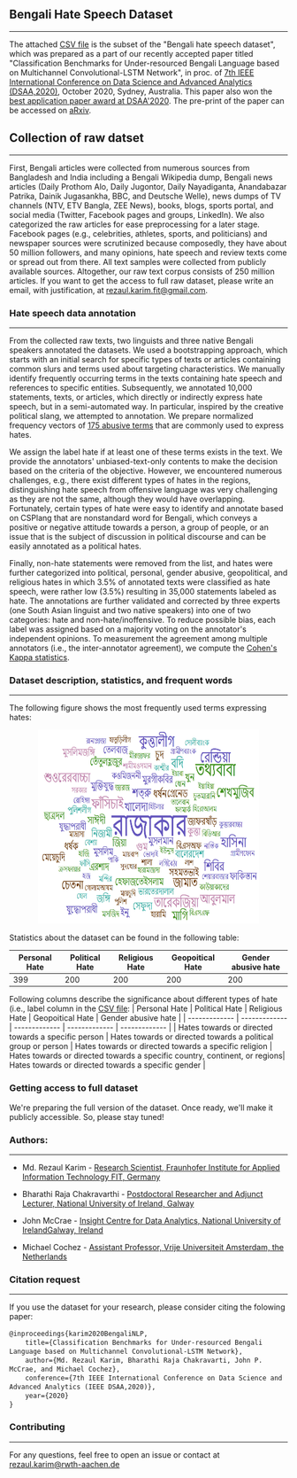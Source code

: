 ## Bengali Hate Speech Dataset
-------------
The attached [CSV file](https://github.com/rezacsedu/Bengali-Hate-Speech-Dataset/blob/main/Bengali_%20Hate_Speech_Dataset_Subset.csv) is the subset of the "Bengali hate speech dataset", which was prepared as a part of our recently accepted paper titled "Classification Benchmarks for Under-resourced Bengali Language based on Multichannel Convolutional-LSTM Network", in proc. of [7th IEEE International Conference on Data Science and Advanced Analytics (DSAA,2020)](http://dsaa2020.dsaa.co/), October 2020, Sydney, Australia. This paper also won the [best application paper award at DSAA'2020](https://twitter.com/IEEEDSAA/status/1317599586341462016). The pre-print of the paper can be accessed on [aRxiv](https://arxiv.org/pdf/2004.07807.pdf). 

## Collection of raw datset
-------------
First, Bengali articles were collected from numerous sources from Bangladesh and India including a Bengali Wikipedia dump, Bengali news articles (Daily Prothom Alo, Daily Jugontor, Daily Nayadiganta, Anandabazar Patrika, Dainik Jugasankha, BBC, and Deutsche Welle), news dumps of TV channels (NTV, ETV Bangla, ZEE News), books, blogs, sports portal, and social media (Twitter, Facebook pages and groups, LinkedIn). We also categorized the raw articles for ease preprocessing for a later stage. Facebook pages (e.g., celebrities, athletes, sports, and politicians) and newspaper sources were scrutinized because composedly, they have about 50 million followers, and many opinions, hate speech and review texts come or spread out from there. All text samples were collected from publicly available sources. Altogether, our raw text corpus consists of 250 million articles. If you want to get the access to full raw dataset, please write an email, with justification, at rezaul.karim.fit@gmail.com.  

### Hate speech data annotation
-------------
From the collected raw texts, two linguists and three native Bengali speakers annotated the datasets. We used a bootstrapping approach, which starts with an initial search for specific types of texts or articles containing common slurs and terms used about targeting characteristics. We manually identify frequently occurring terms in the texts containing hate speech and references to specific entities. Subsequently, we annotated 10,000 statements, texts, or articles, which directly or indirectly express hate speech, but in a semi-automated way. In particular, inspired by the creative political slang, we attempted to annotation. We prepare normalized frequency vectors of [175 abusive terms](https://github.com/rezacsedu/Bengali-Hate-Speech-Dataset/blob/main/bengali_slung_abusive.txt) that are commonly used to express hates. 

We assign the label hate if at least one of these terms exists in the text. We provide the annotators' unbiased-text-only contents to make the decision based on the criteria of the objective. However, we encountered numerous challenges, e.g., there exist different types of hates in the regions, distinguishing hate speech from offensive language was very challenging as they are not the same, although they would have overlapping. Fortunately, certain types of hate were easy to identify and annotate based on CSPlang that are nonstandard word for Bengali, which conveys a positive or negative attitude towards a person, a group of people, or an issue that is the subject of discussion in political discourse and can be easily annotated as a political hates.

Finally, non-hate statements were removed from the list, and hates were further categorized into political, personal, gender abusive, geopolitical, and religious hates in which 3.5% of annotated texts were classified as hate speech, were rather low (3.5%) resulting in 35,000 statements labeled as hate. The annotations are further validated and corrected by three experts (one South Asian linguist and two native speakers) into one of two categories: hate and non-hate/inoffensive. To reduce possible bias, each label was assigned based on a majority voting on the annotator's independent opinions. To measurement the agreement among multiple annotators (i.e., the inter-annotator agreement), we compute the [Cohen's Kappa statistics](https://en.wikipedia.org/wiki/Cohen%27s_kappa).

### Dataset description, statistics, and frequent words
-------------
The following figure shows the most frequently used terms expressing hates: 

<p align="center"><img src="word_cloud_hate.png?" width="400" height="350"></p>

Statistics about the dataset can be found in the following table: 

| Personal Hate | Political Hate | Religious Hate | Geopoitical Hate | Gender abusive hate |
| ------------- | ------------- | ------------- | ------------- | -------------|
| 399           | 200           | 200           | 200           | 200          |

Following columns describe the significance about different types of hate (i.e., label column in the [CSV file](https://github.com/rezacsedu/Bengali-Hate-Speech-Dataset/blob/main/Bengali_%20Hate_Speech_Dataset_Subset.csv):
| Personal Hate | Political Hate |  Religious Hate | Geopoitical Hate | Gender abusive hate |
| ------------- | -------------  | -------------   | -------------    | -------------       | 
| Hates towards or directed towards a specific person | Hates towards or directed towards a political group or person | Hates towards or directed towards a specific religion | Hates towards or directed towards a specific country, continent, or regions| Hates towards or directed towards a specific gender | 

### Getting access to full dataset
We're preparing the full version of the dataset. Once ready, we'll make it publicly accessible. So, please stay tuned! 

### Authors:
-------------
* Md. Rezaul Karim - [Research Scientist, Fraunhofer Institute for Applied Information Technology FIT, Germany](https://www.linkedin.com/in/karimanalytics/)

* Bharathi Raja Chakravarthi - [Postdoctoral Researcher and Adjunct Lecturer, National University of Ireland, Galway](https://www.linkedin.com/in/bharathi-raja-asoka-chakravarthi-7a520393/)

* John McCrae - [Insight Centre for Data Analytics, National University of IrelandGalway, Ireland](https://www.linkedin.com/in/john-mccrae-6653471b/)

* Michael Cochez - [Assistant Professor, Vrije Universiteit Amsterdam, the Netherlands](https://www.linkedin.com/in/michaelcochez/)

### Citation request
-------------
If you use the dataset for your research, please consider citing the folowing paper:

    @inproceedings{karim2020BengaliNLP,
        title={Classification Benchmarks for Under-resourced Bengali Language based on Multichannel Convolutional-LSTM Network},
        author={Md. Rezaul Karim, Bharathi Raja Chakravarti, John P. McCrae, and Michael Cochez},
        conference={7th IEEE International Conference on Data Science and Advanced Analytics (IEEE DSAA,2020)},
        year={2020}
    }

### Contributing
-------------
For any questions, feel free to open an issue or contact at rezaul.karim@rwth-aachen.de
